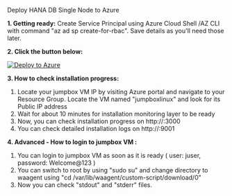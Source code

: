 Deploy HANA DB Single Node to Azure 

**1. Getting ready:** Create Service Principal using Azure Cloud Shell /AZ CLI with command "az ad sp create-for-rbac". Save details as you'll need those later.

**2. Click the button below:**

[![Deploy to Azure](https://aka.ms/deploytoazurebutton)](https://ms.portal.azure.com/#create/Microsoft.Template/uri/https%3A%2F%2Fraw.githubusercontent.com%2Fsanjeevkumar761%2Fone_touch_sap_deployment_on_azure%2Fmaster%2Fhana-db-single-node-infra-and-sw%2Fazuredeploy.json)

**3. How to check installation progress:** 
1. Locate your jumpbox VM IP by visiting Azure portal and navigate to your Resource Group. Locate the VM named "jumpboxlinux" and look for its Public IP address
2. Wait for about 10 minutes for installation monitoring layer to be ready
3. Now, you can check installation progress on http://<public IP of your jumpbox VM>:3000
4. You can check detailed installation logs on http://<public IP of your jumpbox VM>:9001

**4. Advanced - How to login to jumpbox VM :** 
1. You can login to jumpbox VM as soon as it is ready ( user: juser, password: Welcome@123 )
2. You can switch to root by using "sudo su" and change directory to waagent using "cd /var/lib/waagent/custom-script/download/0"
3. Now you can check "stdout" and "stderr" files.
